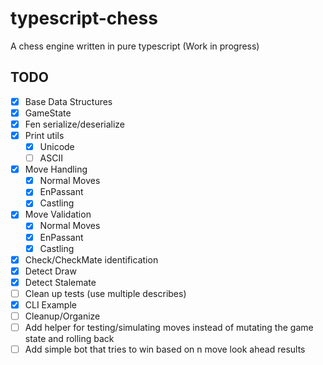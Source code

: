 # typescript-chess

A chess engine written in pure typescript (Work in progress)

## TODO
- [x] Base Data Structures
- [x] GameState
- [x] Fen serialize/deserialize
- [x] Print utils
  - [x] Unicode
  - [ ] ASCII
- [x] Move Handling
  - [x] Normal Moves
  - [x] EnPassant
  - [x] Castling
- [x] Move Validation
  - [x] Normal Moves
  - [x] EnPassant
  - [x] Castling
- [x] Check/CheckMate identification
- [x] Detect Draw
- [x] Detect Stalemate
- [ ] Clean up tests (use multiple describes)
- [x] CLI Example
- [ ] Cleanup/Organize
- [ ] Add helper for testing/simulating moves instead of mutating the game state and rolling back
- [ ] Add simple bot that tries to win based on n move look ahead results

